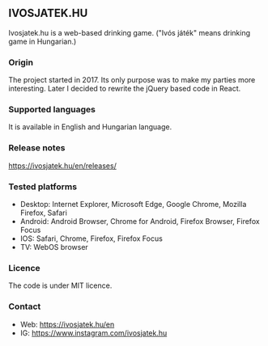 ## IVOSJATEK.HU
Ivosjatek.hu is a web-based drinking game. ("Ivós játék" means drinking game in Hungarian.)

### Origin
The project started in 2017. 
Its only purpose was to make my parties more interesting. 
Later I decided to rewrite the jQuery based code in React. 

### Supported languages
It is available in English and Hungarian language.

### Release notes
https://ivosjatek.hu/en/releases/

### Tested platforms
- Desktop: Internet Explorer, Microsoft Edge, Google Chrome, Mozilla Firefox, Safari
- Android: Android Browser, Chrome for Android, Firefox Browser, Firefox Focus
- IOS: Safari, Chrome, Firefox, Firefox Focus
- TV: WebOS browser

### Licence 
The code is under MIT licence.

### Contact
- Web: https://ivosjatek.hu/en
- IG: https://www.instagram.com/ivosjatek.hu